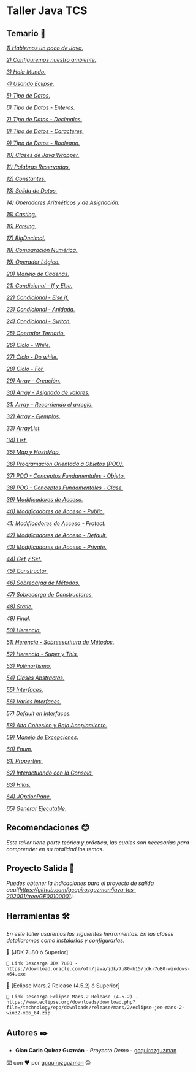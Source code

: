 # Taller Java TCS

## Temario 🚀

_[1) Hablemos un poco de Java.](https://github.com/gcquirozguzman/java-tcs-202001/tree/HUPCJ00001)_ 

_[2) Configuremos nuestro ambiente.](https://github.com/gcquirozguzman/java-tcs-202001/tree/CNAAA00001)_ 

_[3) Hola Mundo.](https://github.com/gcquirozguzman/java-tcs-202001/tree/HMAAA00001)_ 

_[4) Usando Eclipse.](https://github.com/gcquirozguzman/java-tcs-202001/tree/UEAAA00001)_ 

_[5) Tipo de Datos.](https://github.com/gcquirozguzman/java-tcs-202001/tree/TDD0100001)_ 

_[6) Tipo de Datos - Enteros.](https://github.com/gcquirozguzman/java-tcs-202001/tree/TDDE100001)_ 

_[7) Tipo de Datos - Decimales.](https://github.com/gcquirozguzman/java-tcs-202001/tree/TDDD100001)_ 

_[8) Tipo de Datos - Caracteres.](https://github.com/gcquirozguzman/java-tcs-202001/tree/TDDC100001)_ 

_[9) Tipo de Datos - Booleano.](https://github.com/gcquirozguzman/java-tcs-202001/tree/TDDB100001)_ 

_[10) Clases de Java Wrapper.](https://github.com/gcquirozguzman/java-tcs-202001/tree/CDJW100001)_ 

_[11) Palabras Reservadas.](https://github.com/gcquirozguzman/java-tcs-202001/tree/PR00100001)_ 

_[12) Constantes.](https://github.com/gcquirozguzman/java-tcs-202001/tree/CST0100001)_ 

_[13) Salida de Datos.](https://github.com/gcquirozguzman/java-tcs-202001/tree/SDD0100001)_ 

_[14) Operadores Aritméticos y de Asignación.](https://github.com/gcquirozguzman/java-tcs-202001/tree/OAYD100001)_ 

_[15) Casting.](https://github.com/gcquirozguzman/java-tcs-202001/tree/CAST100001)_ 

_[16) Parsing.](https://github.com/gcquirozguzman/java-tcs-202001/tree/PRS0100001)_ 

_[17) BigDecimal.](https://github.com/gcquirozguzman/java-tcs-202001/tree/BD00100001)_ 

_[18) Comparación Numérica.](https://github.com/gcquirozguzman/java-tcs-202001/tree/CN00100001)_ 

_[19) Operador Lógico.](https://github.com/gcquirozguzman/java-tcs-202001/tree/OL00100001)_ 

_[20) Manejo de Cadenas.](https://github.com/gcquirozguzman/java-tcs-202001/tree/MDC0100001)_ 

_[21) Condicional - If y Else.](https://github.com/gcquirozguzman/java-tcs-202001/tree/CIYE100001)_ 

_[22) Condicional - Else if.](https://github.com/gcquirozguzman/java-tcs-202001/tree/CEI0100001)_ 

_[23) Condicional - Anidada.](https://github.com/gcquirozguzman/java-tcs-202001/tree/CA00100001)_ 

_[24) Condicional - Switch.](https://github.com/gcquirozguzman/java-tcs-202001/tree/CS00100001)_ 

_[25) Operador Ternario.](https://github.com/gcquirozguzman/java-tcs-202001/tree/OT00100001)_ 

_[26) Ciclo - While.](https://github.com/gcquirozguzman/java-tcs-202001/tree/CW00100001)_ 

_[27) Ciclo - Do while.](https://github.com/gcquirozguzman/java-tcs-202001/tree/CDW0100001)_ 

_[28) Ciclo - For.](https://github.com/gcquirozguzman/java-tcs-202001/tree/CF00100001)_ 

_[29) Array - Creación.](https://github.com/gcquirozguzman/java-tcs-202001/tree/AC00100001)_ 

_[30) Array - Asignado de valores.](https://github.com/gcquirozguzman/java-tcs-202001/tree/AADV100001)_ 

_[31) Array - Recorriendo el arreglo.](https://github.com/gcquirozguzman/java-tcs-202001/tree/AREA100001)_ 

_[32) Array - Ejemplos.](https://github.com/gcquirozguzman/java-tcs-202001/tree/ARRY100001)_ 

_[33) ArrayList.](https://github.com/gcquirozguzman/java-tcs-202001/tree/ARLT100001)_ 

_[34) List.](https://github.com/gcquirozguzman/java-tcs-202001/tree/LIST100001)_ 

_[35) Map y HashMap.](https://github.com/gcquirozguzman/java-tcs-202001/tree/LVSA100001)_ 

_[36) Programación Orientada a Objetos (POO).](https://github.com/gcquirozguzman/java-tcs-202001/tree/POO0100001)_ 

_[37) POO - Conceptos Fundamentales - Objeto.](https://github.com/gcquirozguzman/java-tcs-202001/tree/POOO100001)_ 

_[38) POO - Conceptos Fundamentales - Clase.](https://github.com/gcquirozguzman/java-tcs-202001/tree/POOC100001)_ 

_[39) Modificadores de Acceso.](https://github.com/gcquirozguzman/java-tcs-202001/tree/MDA0100001)_ 

_[40) Modificadores de Acceso - Public.](https://github.com/gcquirozguzman/java-tcs-202001/tree/MPU0100001)_ 

_[41) Modificadores de Acceso - Protect.](https://github.com/gcquirozguzman/java-tcs-202001/tree/MPPR100001)_ 

_[42) Modificadores de Acceso - Default.](https://github.com/gcquirozguzman/java-tcs-202001/tree/MDEF100001)_ 

_[43) Modificadores de Acceso - Private.](https://github.com/gcquirozguzman/java-tcs-202001/tree/MPRI100001)_ 

_[44) Get y Set.](https://github.com/gcquirozguzman/java-tcs-202001/tree/GS00100001)_ 

_[45) Constructor.](https://github.com/gcquirozguzman/java-tcs-202001/tree/TRUC100001)_ 

_[46) Sobrecarga de Métodos.](https://github.com/gcquirozguzman/java-tcs-202001/tree/SDM0100001)_ 

_[47) Sobrecarga de Constructores.](https://github.com/gcquirozguzman/java-tcs-202001/tree/STRU100001)_ 

_[48) Static.](https://github.com/gcquirozguzman/java-tcs-202001/tree/STI0100001)_ 

_[49) Final.](https://github.com/gcquirozguzman/java-tcs-202001/tree/FNAL100001)_ 

_[50) Herencia.](https://github.com/gcquirozguzman/java-tcs-202001/tree/HERE100001)_ 

_[51) Herencia - Sobreescritura de Métodos.](https://github.com/gcquirozguzman/java-tcs-202001/tree/HSDM100001)_ 

_[52) Herencia - Super y This.](https://github.com/gcquirozguzman/java-tcs-202001/tree/HST0100001)_ 

_[53) Polimorfismo.](https://github.com/gcquirozguzman/java-tcs-202001/tree/POLI100001)_ 

_[54) Clases Abstractas.](https://github.com/gcquirozguzman/java-tcs-202001/tree/CABS100001)_ 

_[55) Interfaces.](https://github.com/gcquirozguzman/java-tcs-202001/tree/INT0100001)_ 

_[56) Varias Interfaces.](https://github.com/gcquirozguzman/java-tcs-202001/tree/VINT100001)_ 

_[57) Default en Interfaces.](https://github.com/gcquirozguzman/java-tcs-202001/tree/DEI0100001)_ 

_[58) Alta Cohesion y Bajo Acoplamiento.](https://github.com/gcquirozguzman/java-tcs-202001/tree/ACBA100001)_ 

_[59) Manejo de Excepciones.](https://github.com/gcquirozguzman/java-tcs-202001/tree/MDEX100001)_ 

_[60) Enum.](https://github.com/gcquirozguzman/java-tcs-202001/tree/ENUM100001)_ 

_[61) Properties.](https://github.com/gcquirozguzman/java-tcs-202001/tree/PROT100001)_ 

_[62) Interactuando con la Consola.](https://github.com/gcquirozguzman/java-tcs-202001/tree/ICLC100001)_ 

_[63) Hilos.](https://github.com/gcquirozguzman/java-tcs-202001/tree/HILO100001)_ 

_[64) JOptionPane.](https://github.com/gcquirozguzman/java-tcs-202001/tree/JOP0100001)_ 

_[65) Generar Ejecutable.](https://github.com/gcquirozguzman/java-tcs-202001/tree/GE00100001)_ 

## Recomendaciones 😊

_Este taller tiene parte teórica y práctica, las cuales son necesarias para comprender en su totalidad los temas._

## Proyecto Salida 🐉

_Puedes obtener la indicaciones para el proyecto de salida aquí(https://github.com/gcquirozguzman/java-tcs-202001/tree/GE00100001)._

## Herramientas 🛠️

_En este taller usaremos las siguientes herramientas. En las clases detallaremos como instalarlas y configurarlas._

🔧 [JDK 7u80 ó Superior]
```
📢 Link Descarga JDK 7u80 - https://download.oracle.com/otn/java/jdk/7u80-b15/jdk-7u80-windows-x64.exe
```
🔧 [Eclipse Mars.2 Release (4.5.2) ó Superior]
```
📢 Link Descarga Eclipse Mars.2 Release (4.5.2) - https://www.eclipse.org/downloads/download.php?file=/technology/epp/downloads/release/mars/2/eclipse-jee-mars-2-win32-x86_64.zip
```

## Autores ✒️

* **Gian Carlo Quiroz Guzmán** - *Proyecto Demo* - [gcquirozguzman](https://github.com/gcquirozguzman)

⌨️ con ❤️ por [gcquirozguzman](https://github.com/gcquirozguzman) 😊
